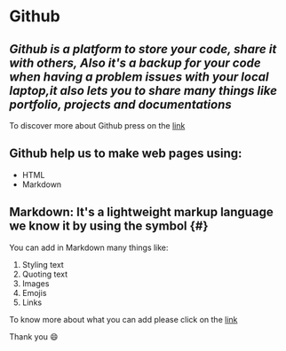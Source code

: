 # Github 
## _Github is a platform to store your code, share it with others, Also it's a backup for your code when having a problem issues with your local laptop,it also lets you to share many things like portfolio, projects and documentations_
To discover more about Github press on the [link](https://pages.github.com/)
## Github help us to make web pages using:
- HTML
- Markdown
## Markdown: It's a lightweight markup language we know it by using the symbol {#}
You can add in Markdown many things like:
1. Styling text
2. Quoting text
3. Images
4. Emojis
5. Links

To know more about what you can add please click on the [link](https://guides.github.com/features/mastering-markdown/)



Thank you     😄 
 
